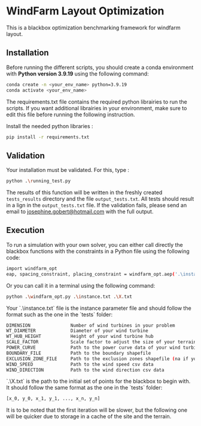 # WindFarm Layout Optimization

<p> This is a blackbox optimization benchmarking framework for windfarm layout. </p>

## Installation

<p> Before running the different scripts, you should create a conda environment with <b>Python version 3.9.19</b> using the following command:</p>

```bash
conda create -n <your_env_name> python=3.9.19
conda activate <your_env_name>
```

<p>The requirements.txt file contains the required python librairies to run the scripts. If you want additional librairies in your environment, make sure to edit this file before running the following instruction.</p>

<p>Install the needed python libraries :</p>

```bash
pip install -r requirements.txt
```

## Validation 

<p> Your installation must be validated. For this, type : </p>

```bash
python .\running_test.py
```

The results of this function will be written in the freshly created `tests_results` directory and the file `output_tests.txt`. All tests should result in a 
lign in the `output_tests.txt` file.
If the validation fails, please send an email to josephine.gobert@hotmail.com with the full output.

## Execution

<p> To run a simulation with your own solver, you can either call directly the blackbox functions with the constraints in a Python file using the following code: </p>

```bash
import windfarm_opt
eap, spacing_constraint, placing_constraint = windfarm_opt.aep('.\instance.txt', '.\X.txt')
```


<p> Or you can call it in a terminal using the following command: </p>

```bash
python .\windfarm_opt.py .\instance.txt .\X.txt
```

<p> Your `.\instance.txt` file is the instance parameter file and should follow the format such as the one in the `tests` folder: </p>

```bash
DIMENSION               Number of wind turbines in your problem
WT_DIAMETER             Diameter of your wind turbine
WT_HUB_HEIGHT           Height of your wind turbine hub
SCALE_FACTOR            Scale factor to adjust the size of your terrain (usually 1)
POWER_CURVE             Path to the power curve data of your wind turbine
BOUNDARY_FILE           Path to the boundary shapefile
EXCLUSION_ZONE_FILE     Path to the exclusion zones shapefile (na if you have no exclusion zones shapefile)
WIND_SPEED              Path to the wind speed csv data
WIND_DIRECTION          Path to the wind direction csv data
```
<p> `.\X.txt` is the path to the initial set of points for the blackbox to begin with. It should follow the same format as the one in the `tests` folder: </p>

```bash
[x_0, y_0, x_1, y_1, ..., x_n, y_n]
```

<p> It is to be noted that the first iteration will be slower, but the following one will be quicker due to storage in a cache of the site and the terrain. </p>